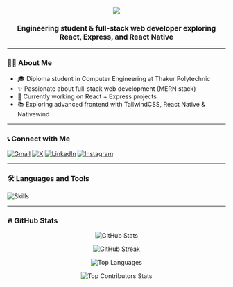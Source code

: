 
<!--p align="right">
 <img src="https://visitor-badge.laobi.icu/badge?page_id=aaryanparkar.aaryanparkar&color=blue&title=Visitors" alt="Visitor badge"/>
</p!-->

<p align="center">
  <img src="https://readme-typing-svg.herokuapp.com?font=Doto&weight=700&size=38&duration=2550&pause=1000&color=blue&center=true&vCenter=true&width=600&lines=Hello!;नमस्कार;नमस्ते;I'm+Aaryan+Parkar;Welcome+to+my+GitHub" />
</p>

<h3 align="center">Engineering student & full-stack web developer exploring React, Express, and React Native</h3>

---

### 👩‍💻 About Me

- 🎓 Diploma student in Computer Engineering at Thakur Polytechnic  
- ✨ Passionate about full-stack web development (MERN stack)  
- 📝 Currently working on React + Express projects  
- 📚 Exploring advanced frontend with TailwindCSS, React Native & Nativewind 

---

### 📞 Connect with Me

[![Gmail](https://img.shields.io/badge/Gmail-D14836?style=for-the-badge&logo=gmail&logoColor=white)](https://mail.google.com/mail/?view=cm&to=aaryanparkar9@gmail.com)
[![X](https://img.shields.io/badge/X-000000?style=for-the-badge&logo=x&logoColor=white)](https://x.com/AaryaNParkar9)
[![LinkedIn](https://img.shields.io/badge/LinkedIn-0077B5?style=for-the-badge&logo=linkedin&logoColor=white)](https://www.linkedin.com/in/aaryan-parkar-577a88271/)
[![Instagram](https://img.shields.io/badge/Instagram-E4405F?style=for-the-badge&logo=instagram&logoColor=white)](https://www.instagram.com/p_aaryan09/)

---

### 🛠 Languages and Tools

![Skills](https://skillicons.dev/icons?i=html,css,js,react,nodejs,express,mongodb,mysql,java,python,c,cpp,figma,androidstudio,reactnative)

---

### 🔥 GitHub Stats

<p align="center">
  <img src="https://github-readme-stats.vercel.app/api?username=aaryanparkar&theme=tokyonight&hide_border=false&include_all_commits=true&count_private=true" alt="GitHub Stats" />
</p>
<p align="center">
  <img src="https://nirzak-streak-stats.vercel.app/?user=aaryanparkar&theme=tokyonight&hide_border=false" alt="GitHub Streak" />
</p>
<p align="center">
  <img src="https://github-readme-stats.vercel.app/api/top-langs/?username=aaryanparkar&theme=tokyonight&hide_border=false&include_all_commits=true&count_private=true&layout=compact" alt="Top Languages" />
</p>
<p align="center">
  <img src="https://github-contributor-stats.vercel.app/api?username=aaryanparkar&limit=5&theme=dark&combine_all_yearly_contributions=true" alt="Top Contributors Stats" />
</p>



